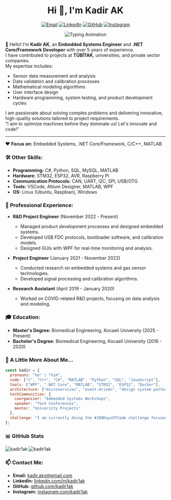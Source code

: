 <!-- ********************************************************************* -->

<h1 align="center">Hi 👋, I'm Kadir AK</h1>

<p align="center">
  <a href="mailto:kadir.akx@gmail.com"><img src="https://img.icons8.com/fluency/36/000000/gmail-new.png" alt="Email" /></a>
  <a href="https://linkedin.com/in/kadir1ak"><img src="https://img.icons8.com/fluency/36/000000/linkedin.png" alt="LinkedIn" /></a>
  <a href="https://github.com/kadir1ak"><img src="https://img.icons8.com/fluency/36/000000/github.png" alt="GitHub" /></a>
  <a href="https://instagram.com/kadir1ak"><img src="https://img.icons8.com/fluency/36/000000/instagram-new.png" alt="Instagram" /></a>
</p>

<p align="center">
  <img src="https://readme-typing-svg.herokuapp.com?font=Fira+Code&size=22&pause=1000&color=000000&center=true&vCenter=true&width=435&lines=Problem+Solver;Embedded+Systems+Engineer;Software+Developer;Tech+Enthusiast" alt="Typing Animation" />
</p>

👋 Hello! I’m **Kadir AK**, an **Embedded Systems Engineer** and **.NET Core/Framework Developer** with over 5 years of experience.  
I have contributed to projects at **TÜBİTAK**, universities, and private sector companies.  
My expertise includes:  
- Sensor data measurement and analysis  
- Data validation and calibration processes  
- Mathematical modeling algorithms  
- User interface design  
- Hardware programming, system testing, and product development cycles  

I am passionate about solving complex problems and delivering innovative, high-quality solutions tailored to project requirements.  
"I aim to optimize machines before they dominate us! Let's innovate and code!"  

---

❤️ **Focus on:** Embedded Systems, .NET Core/Framework, C/C++, MATLAB  

### 🛠️ **Other Skills:**
- **Programming:** C#, Python, SQL, MySQL, MATLAB  
- **Hardware:** STM32, ESP32, AVR, Raspberry Pi  
- **Communication Protocols:** CAN, UART, I2C, SPI, USB/OTG  
- **Tools:** VSCode, Altium Designer, MATLAB, WPF  
- **OS:** Linux (Ubuntu, Raspbian), Windows  

### 💼 **Professional Experience:**
- **R&D Project Engineer** (November 2022 - Present)  
  - Managed product development processes and designed embedded systems.  
  - Developed USB FDC protocols, bootloader software, and calibration models.  
  - Designed GUIs with WPF for real-time monitoring and analysis.  

- **Project Engineer** (January 2021 - November 2022)  
  - Conducted research on embedded systems and gas sensor technologies.  
  - Developed signal processing and calibration algorithms.  

- **Research Assistant** (April 2019 - January 2020)  
  - Worked on COVID-related R&D projects, focusing on data analysis and modeling.  

### 🎓 **Education:**
- **Master's Degree:** Biomedical Engineering, Kocaeli University (2025 - Present)  
- **Bachelor's Degree:** Biomedical Engineering, Kocaeli University (2016 - 2020)  

### 🎯 **A Little More About Me...**

```javascript
const kadir = {
  pronouns: "he" | "him",
  code: ["C", "C++", "C#", "MATLAB", "Python", "SQL", "JavaScript"],
  tools: ["WPF", ".NET Core", "MATLAB", "STM32", "ESP32", "Docker"],
  architecture: ["microservices", "event-driven", "design system pattern"],
  techCommunities: {
    coorganizer: "Embedded Systems Workshops",
    speaker: "Tech Conferences",
    mentor: "University Projects"
  },
  challenge: "I am currently doing the #100DaysOfCode challenge focused on C# WPF"
};
```

### 📊 **GitHub Stats**
<p>
  <img align="left" src="https://github-readme-stats.vercel.app/api/top-langs?username=kadir1ak&show_icons=true&locale=en&layout=compact" alt="kadir1ak" />
  <img align="center" src="https://github-readme-stats.vercel.app/api?username=kadir1ak&show_icons=true&locale=en" alt="kadir1ak" />
</p>

### 📫 **Contact Me:**
- **Email:** [kadir.akx@gmail.com](mailto:kadir.akx@gmail.com)  
- **LinkedIn:** [linkedin.com/in/kadir1ak](https://linkedin.com/in/kadir1ak)  
- **GitHub:** [github.com/kadir1ak](https://github.com/kadir1ak)  
- **Instagram:** [instagram.com/kadir1ak](https://instagram.com/kadir1ak)
